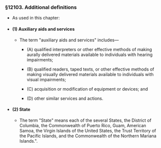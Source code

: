 ### §12103. Additional definitions
* As used in this chapter:

* #### (1) Auxiliary aids and services
  * The term "auxiliary aids and services" includes—

    * (A) qualified interpreters or other effective methods of making aurally delivered materials available to individuals with hearing impairments;

    * (B) qualified readers, taped texts, or other effective methods of making visually delivered materials available to individuals with visual impairments;

    * (C) acquisition or modification of equipment or devices; and

    * (D) other similar services and actions.

* #### (2) State
  * The term "State" means each of the several States, the District of Columbia, the Commonwealth of Puerto Rico, Guam, American Samoa, the Virgin Islands of the United States, the Trust Territory of the Pacific Islands, and the Commonwealth of the Northern Mariana Islands.".
